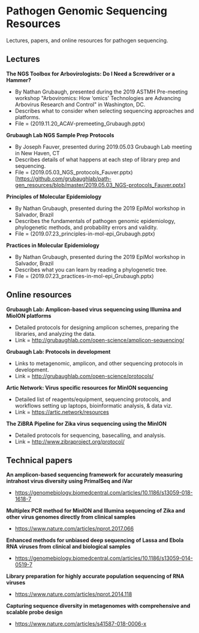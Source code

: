 # Pathogen Genomic Sequencing Resources
Lectures, papers, and online resources for pathogen sequencing.

## Lectures

**The NGS Toolbox for Arbovirologists: Do I Need a Screwdriver or a Hammer?**
- By Nathan Grubaugh, presented during the 2019 ASTMH Pre-meeting workshop "Arboviromics: How ‘omics’ Technologies are Advancing Arbovirus Research and Control" in Washington, DC.
- Describes what to consider when selecting sequencing approaches and platforms.
- File = (2019.11.20_ACAV-premeeting_Grubaugh.pptx)

**Grubaugh Lab NGS Sample Prep Protocols**
- By Joseph Fauver, presented during 2019.05.03 Grubaugh Lab meeting in New Haven, CT
- Describes details of what happens at each step of library prep and sequencing.
- File = (2019.05.03_NGS_protocols_Fauver.pptx)[https://github.com/grubaughlab/path-gen_resources/blob/master/2019.05.03_NGS-protocols_Fauver.pptx]

**Principles of Molecular Epidemiology**
- By Nathan Grubaugh, presented during the 2019 EpiMol workshop in Salvador, Brazil
- Describes the fundamentals of pathogen genomic epidemiology, phylogenetic methods, and probability errors and validity.
- File = (2019.07.23_principles-in-mol-epi_Grubaugh.pptx)

**Practices in Molecular Epidemiology**
- By Nathan Grubaugh, presented during the 2019 EpiMol workshop in Salvador, Brazil
- Describes what you can learn by reading a phylogenetic tree.
- File = (2019.07.23_practices-in-mol-epi_Grubaugh.pptx)

## Online resources

**Grubaugh Lab: Amplicon-based virus sequencing using Illumina and MioION platforms**
- Detailed protocols for designing amplicon schemes, preparing the libraries, and analyzing the data.
- Link = http://grubaughlab.com/open-science/amplicon-sequencing/

**Grubaugh Lab: Protocols in development**
- Links to metagenomic, amplicon, and other sequencing protocols in development.
- Link = http://grubaughlab.com/open-science/protocols/

**Artic Network: Virus specific resources for MinION sequencing**
- Detailed list of reagents/equipment, sequencing protocols, and workflows setting up laptops, bioinformatic analysis, & data viz. 
- Link = https://artic.network/resources

**The ZiBRA Pipeline for Zika virus sequencing using the MinION**
- Detailed protocols for sequencing, basecalling, and analysis.
- Link = http://www.zibraproject.org/protocol/

## Technical papers

**An amplicon-based sequencing framework for accurately measuring intrahost virus diversity using PrimalSeq and iVar**
- https://genomebiology.biomedcentral.com/articles/10.1186/s13059-018-1618-7

**Multiplex PCR method for MinION and Illumina sequencing of Zika and other virus genomes directly from clinical samples**
- https://www.nature.com/articles/nprot.2017.066

**Enhanced methods for unbiased deep sequencing of Lassa and Ebola RNA viruses from clinical and biological samples**
- https://genomebiology.biomedcentral.com/articles/10.1186/s13059-014-0519-7

**Library preparation for highly accurate population sequencing of RNA viruses**
- https://www.nature.com/articles/nprot.2014.118

**Capturing sequence diversity in metagenomes with comprehensive and scalable probe design**
- https://www.nature.com/articles/s41587-018-0006-x
